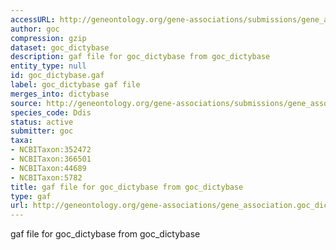 ```yaml
---
accessURL: http://geneontology.org/gene-associations/submissions/gene_association.goc_dictyBase.gz
author: goc
compression: gzip
dataset: goc_dictybase
description: gaf file for goc_dictybase from goc_dictybase
entity_type: null
id: goc_dictybase.gaf
label: goc_dictybase gaf file
merges_into: dictybase
source: http://geneontology.org/gene-associations/submissions/gene_association.goc_dictyBase.gz
species_code: Ddis
status: active
submitter: goc
taxa:
- NCBITaxon:352472
- NCBITaxon:366501
- NCBITaxon:44689
- NCBITaxon:5782
title: gaf file for goc_dictybase from goc_dictybase
type: gaf
url: http://geneontology.org/gene-associations/gene_association.goc_dictyBase.gz
---
```


gaf file for goc_dictybase from goc_dictybase